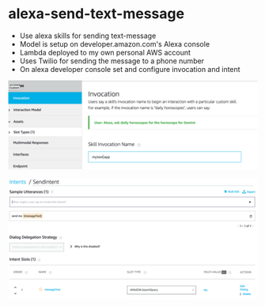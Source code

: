 # alexa-send-text-message

- Use alexa skills for sending text-message
- Model is setup on developer.amazon.com's Alexa console
- Lambda deployed to my own personal AWS account
- Uses Twilio for sending the message to a phone number
- On alexa developer console set and configure invocation and intent

![Invication](https://github.com/KazChe/alexa-skills/blob/master/assets/invocation.png?raw=true)

![Intetnt](https://raw.githubusercontent.com/KazChe/alexa-skills/master/assets/intent.png)